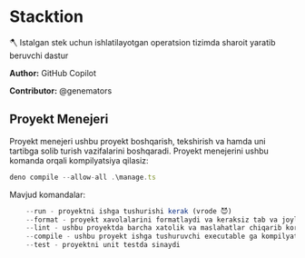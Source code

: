 # Stacktion

🪓 Istalgan stek uchun ishlatilayotgan operatsion tizimda sharoit yaratib
beruvchi dastur

**Author:** GitHub Copilot

**Contributor:** @genemators

## Proyekt Menejeri

Proyekt menejeri ushbu proyekt boshqarish, tekshirish va hamda uni tartibga solib turish vazifalarini boshqaradi. Proyekt menejerini ushbu komanda orqali kompilyatsiya qilasiz:

```ts
deno compile --allow-all .\manage.ts
```

Mavjud komandalar:

```ts
	--run - proyektni ishga tushurishi kerak (vrode 😈)
	--format - proyekt xavolalarini formatlaydi va keraksiz tab va joylarni olib tashaydi
	--lint - ushbu proyektda barcha xatolik va maslahatlar chiqarib korsatadi
	--compile - ushbu proyekt ishga tushuruvchi executable ga kompilyatsiya qiladi
	--test - proyektni unit testda sinaydi
```
